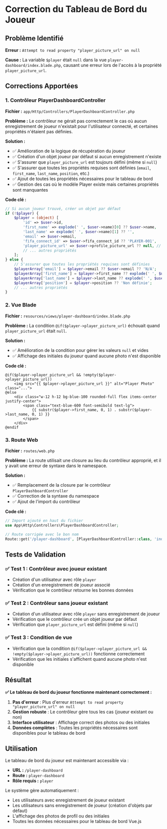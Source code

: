 # Correction du Tableau de Bord du Joueur

## Problème Identifié

**Erreur :** `Attempt to read property "player_picture_url" on null`

**Cause :** La variable `$player` était `null` dans la vue `player-dashboard/index.blade.php`, causant une erreur lors de l'accès à la propriété `player_picture_url`.

## Corrections Apportées

### 1. **Contrôleur PlayerDashboardController**

**Fichier :** `app/Http/Controllers/PlayerDashboardController.php`

**Problème :** Le contrôleur ne gérait pas correctement le cas où aucun enregistrement de joueur n'existait pour l'utilisateur connecté, et certaines propriétés n'étaient pas définies.

**Solution :**

-   ✅ Amélioration de la logique de récupération du joueur
-   ✅ Création d'un objet joueur par défaut si aucun enregistrement n'existe
-   ✅ S'assurer que `player_picture_url` est toujours défini (même si `null`)
-   ✅ S'assurer que toutes les propriétés requises sont définies (`email`, `first_name`, `last_name`, `position`, etc.)
-   ✅ Ajout de toutes les propriétés nécessaires pour le tableau de bord
-   ✅ Gestion des cas où le modèle Player existe mais certaines propriétés sont manquantes

**Code clé :**

```php
// Si aucun joueur trouvé, créer un objet par défaut
if (!$player) {
    $player = (object) [
        'id' => $user->id,
        'first_name' => explode(' ', $user->name)[0] ?? $user->name,
        'last_name' => explode(' ', $user->name)[1] ?? '',
        'email' => $user->email,
        'fifa_connect_id' => $user->fifa_connect_id ?? 'PLAYER-001',
        'player_picture_url' => $user->profile_picture_url ?? null, // Toujours défini
        // ... autres propriétés
    ];
} else {
    // S'assurer que toutes les propriétés requises sont définies
    $playerArray['email'] = $player->email ?? $user->email ?? 'N/A';
    $playerArray['first_name'] = $player->first_name ?? explode(' ', $user->name)[0] ?? $user->name;
    $playerArray['last_name'] = $player->last_name ?? explode(' ', $user->name)[1] ?? '';
    $playerArray['position'] = $player->position ?? 'Non définie';
    // ... autres propriétés
}
```

### 2. **Vue Blade**

**Fichier :** `resources/views/player-dashboard/index.blade.php`

**Problème :** La condition `@if($player->player_picture_url)` échouait quand `player_picture_url` était `null`.

**Solution :**

-   ✅ Amélioration de la condition pour gérer les valeurs `null` et vides
-   ✅ Affichage des initiales du joueur quand aucune photo n'est disponible

**Code clé :**

```blade
@if($player->player_picture_url && !empty($player->player_picture_url))
    <img src="{{ $player->player_picture_url }}" alt="Player Photo" class="...">
@else
    <div class="w-12 h-12 bg-blue-100 rounded-full flex items-center justify-center">
        <span class="text-blue-600 font-semibold text-lg">
            {{ substr($player->first_name, 0, 1) . substr($player->last_name, 0, 1) }}
        </span>
    </div>
@endif
```

### 3. **Route Web**

**Fichier :** `routes/web.php`

**Problème :** La route utilisait une closure au lieu du contrôleur approprié, et il y avait une erreur de syntaxe dans le namespace.

**Solution :**

-   ✅ Remplacement de la closure par le contrôleur `PlayerDashboardController`
-   ✅ Correction de la syntaxe du namespace
-   ✅ Ajout de l'import du contrôleur

**Code clé :**

```php
// Import ajouté en haut du fichier
use App\Http\Controllers\PlayerDashboardController;

// Route corrigée avec le bon nom
Route::get('/player-dashboard', [PlayerDashboardController::class, 'index'])->name('player-dashboard.index');
```

## Tests de Validation

### ✅ Test 1 : Contrôleur avec joueur existant

-   Création d'un utilisateur avec rôle `player`
-   Création d'un enregistrement de joueur associé
-   Vérification que le contrôleur retourne les bonnes données

### ✅ Test 2 : Contrôleur sans joueur existant

-   Création d'un utilisateur avec rôle `player` sans enregistrement de joueur
-   Vérification que le contrôleur crée un objet joueur par défaut
-   Vérification que `player_picture_url` est défini (même si `null`)

### ✅ Test 3 : Condition de vue

-   Vérification que la condition `@if($player->player_picture_url && !empty($player->player_picture_url))` fonctionne correctement
-   Vérification que les initiales s'affichent quand aucune photo n'est disponible

## Résultat

**✅ Le tableau de bord du joueur fonctionne maintenant correctement :**

1. **Pas d'erreur** : Plus d'erreur `Attempt to read property "player_picture_url" on null`
2. **Gestion robuste** : Le contrôleur gère tous les cas (joueur existant ou non)
3. **Interface utilisateur** : Affichage correct des photos ou des initiales
4. **Données complètes** : Toutes les propriétés nécessaires sont disponibles pour le tableau de bord

## Utilisation

Le tableau de bord du joueur est maintenant accessible via :

-   **URL :** `/player-dashboard`
-   **Route :** `player-dashboard`
-   **Rôle requis :** `player`

Le système gère automatiquement :

-   Les utilisateurs avec enregistrement de joueur existant
-   Les utilisateurs sans enregistrement de joueur (création d'objets par défaut)
-   L'affichage des photos de profil ou des initiales
-   Toutes les données nécessaires pour le tableau de bord Vue.js
